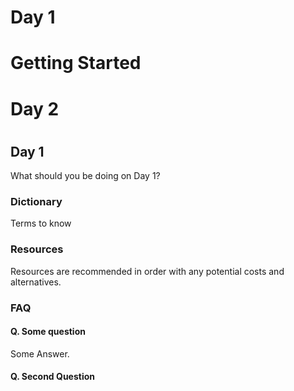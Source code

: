 # Day 1
# Getting Started
# Day 2
#

## Day 1

What should you be doing on Day 1? 

### Dictionary

Terms to know

### Resources

Resources are recommended in order with any potential costs and alternatives.

### FAQ

#### Q. Some question

Some Answer. 

#### Q. Second Question
